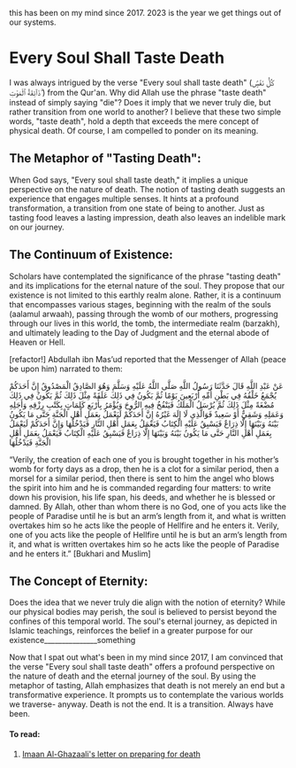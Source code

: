 this has been on my mind since 2017.  2023 is the year we get things out of our systems.

# Every Soul Shall Taste Death

I was always intrigued by the verse "Every soul shall taste death" (كُلُّ نَفْسٍۢ ذَآئِقَةُ ٱلْمَوْتِ ۗ) from the Qur'an.  Why did Allah use the phrase "taste death" instead of simply saying "die"? Does it imply that we never truly die, but rather transition from one world to another?  I believe that these two simple words, "taste death", hold a depth that exceeds the mere concept of physical death.  Of course, I am compelled to ponder on its meaning.

## The Metaphor of "Tasting Death":

When God says, "Every soul shall taste death," it implies a unique perspective on the nature of death. The notion of tasting death suggests an experience that engages multiple senses. It hints at a profound transformation, a transition from one state of being to another. Just as tasting food leaves a lasting impression, death also leaves an indelible mark on our journey.

## The Continuum of Existence:

Scholars have contemplated the significance of the phrase "tasting death" and its implications for the eternal nature of the soul. They propose that our existence is not limited to this earthly realm alone. Rather, it is a continuum that encompasses various stages, beginning with the realm of the souls (aalamul arwaah), passing through the womb of our mothers, progressing through our lives in this world, the tomb, the intermediate realm (barzakh), and ultimately leading to the Day of Judgment and the eternal abode of Heaven or Hell.

[refactor!]
Abdullah ibn Mas’ud reported that the Messenger of Allah (peace be upon him) narrated to them:

عَنْ عَبْدِ اللَّهِ قَالَ حَدَّثَنَا رَسُولُ اللَّهِ صَلَّى اللَّهُ عَلَيْهِ وَسَلَّمَ وَهُوَ الصَّادِقُ الْمَصْدُوقُ إِنَّ أَحَدَكُمْ يُجْمَعُ خَلْقُهُ فِي بَطْنِ أُمِّهِ أَرْبَعِينَ يَوْمًا ثُمَّ يَكُونُ فِي ذَلِكَ عَلَقَةً مِثْلَ ذَلِكَ ثُمَّ يَكُونُ فِي ذَلِكَ مُضْغَةً مِثْلَ ذَلِكَ ثُمَّ يُرْسَلُ الْمَلَكُ فَيَنْفُخُ فِيهِ الرُّوحَ وَيُؤْمَرُ بِأَرْبَعِ كَلِمَاتٍ بِكَتْبِ رِزْقِهِ وَأَجَلِهِ وَعَمَلِهِ وَشَقِيٌّ أَوْ سَعِيدٌ فَوَالَّذِي لَا إِلَهَ غَيْرُهُ إِنَّ أَحَدَكُمْ لَيَعْمَلُ بِعَمَلِ أَهْلِ الْجَنَّةِ حَتَّى مَا يَكُونُ بَيْنَهُ وَبَيْنَهَا إِلَّا ذِرَاعٌ فَيَسْبِقُ عَلَيْهِ الْكِتَابُ فَيَعْمَلُ بِعَمَلِ أَهْلِ النَّارِ فَيَدْخُلُهَا وَإِنَّ أَحَدَكُمْ لَيَعْمَلُ بِعَمَلِ أَهْلِ النَّارِ حَتَّى مَا يَكُونُ بَيْنَهُ وَبَيْنَهَا إِلَّا ذِرَاعٌ فَيَسْبِقُ عَلَيْهِ الْكِتَابُ فَيَعْمَلُ بِعَمَلِ أَهْلِ الْجَنَّةِ فَيَدْخُلُهَا

“Verily, the creation of each one of you is brought together in his mother’s womb for forty days as a drop, then he is a clot for a similar period, then a morsel for a similar period, then there is sent to him the angel who blows the spirit into him and he is commanded regarding four matters: to write down his provision, his life span, his deeds, and whether he is blessed or damned. By Allah, other than whom there is no God, one of you acts like the people of Paradise until he is but an arm’s length from it, and what is written overtakes him so he acts like the people of Hellfire and he enters it. Verily, one of you acts like the people of Hellfire until he is but an arm’s length from it, and what is written overtakes him so he acts like the people of Paradise and he enters it.” [Bukhari and Muslim]

## The Concept of Eternity:

Does the idea that we never truly die align with the notion of eternity? While our physical bodies may perish, the soul is believed to persist beyond the confines of this temporal world. The soul's eternal journey, as depicted in Islamic teachings, reinforces the belief in a greater purpose for our existence_______________something

Now that I spat out what's been in my mind since 2017, I am convinced that the verse "Every soul shall taste death" offers a profound perspective on the nature of death and the eternal journey of the soul. By using the metaphor of tasting, Allah emphasizes that death is not merely an end but a transformative experience. It prompts us to contemplate the various worlds we traverse-  anyway. Death is not the end.  It is a transition.  Always have been.

#### To read:
1. [Imaan Al-Ghazaali's letter on preparing for death](https://cairocaprices.wordpress.com/my-translations/a-letter-on-preparing-for-death-by-imam-ghazali/)
